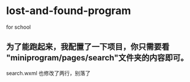 # lost-and-found-program
for school


## 为了能跑起来，我配置了一下项目，你只需要看  "miniprogram/pages/search"文件夹的内容即可。
search.wxml 也修改了两行，别落了